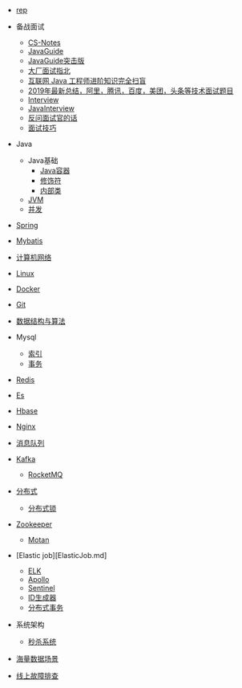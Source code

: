 * [rep](rep.md)
* 备战面试

  * [CS-Notes](https://cyc2018.github.io/CS-Notes/#/)
  * [JavaGuide](https://snailclimb.gitee.io/javaguide/#/)
  * [JavaGuide突击版](https://snailclimb.gitee.io/javaguide-interview/#/)
  * [大厂面试指北](http://notfound9.github.io/interviewGuide/#/)
  * [互联网 Java 工程师进阶知识完全扫盲](https://doocs.github.io/advanced-java/#/?id=互联网-java-工程师进阶知识完全扫盲©)
  * [2019年最新总结，阿里，腾讯，百度，美团，头条等技术面试题目](https://github.com/0voice/interview_internal_reference/blob/master/README.md)
  * [Interview](https://hadyang.github.io/interview/)
  * [JavaInterview](https://github.com/OUYANGSIHAI/JavaInterview)
  * [反问面试官的话](https://github.com/yifeikong/reverse-interview-zh)
  * [面试技巧](面试技巧.md)
* Java

  * Java基础
    * [Java容器](Java容器.md)
    * [修饰符](修饰符.md)
    * [内部类](内部类.md)
  * [JVM](JVM.md)
  * [并发](并发.md)
* [Spring](Spring.md)
* [Mybatis](Mybatis.md)
* [计算机网络](计算机网络.md)
* [Linux](Linux.md)
* [Docker](Docker.md)
* [Git](git.md)
* [数据结构与算法](数据结构与算法.md)
* Mysql

  * [索引](索引.md)
  * [事务](事务.md)
* [Redis](Redis.md)
* [Es](Es.md)
* [Hbase](Hbase.md)
* [Nginx](Nginx.md)
* [消息队列](消息队列.md)
* [Kafka](Kafka.md)
  * [RocketMQ](RocketMQ.md)
* [分布式](分布式.md)
  * [分布式锁](分布式锁.md)
* [Zookeeper](Zookeeper.md)
  * [Motan](Motan.md)
* [Elastic job][ElasticJob.md]
  * [ELK](ELK.md)
  * [Apollo](Apollo.md)
  * [Sentinel](Sentinel.md)
  * [ID生成器](ID生成器.md)
  * [分布式事务](分布式事务.md)

* 系统架构
  * [秒杀系统](秒杀系统.md)
* [海量数据场景](海量数据场景.md)
* [线上故障排查](线上故障排查.)




